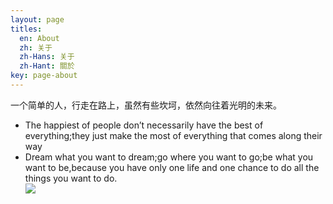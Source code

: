 ```yaml
---
layout: page
titles:
  en: About
  zh: 关于
  zh-Hans: 关于
  zh-Hant: 關於
key: page-about
---
```

一个简单的人，行走在路上，虽然有些坎坷，依然向往着光明的未来。
- The happiest of people don’t necessarily have the best of everything;they just make the most of everything that comes along their way  
- Dream what you want to dream;go where you want to go;be what you want to be,because you have only one life and one chance to do all the things you want to do.   
![][avatar]

[avatar]: http://a4.qpic.cn/psb?/V11DQu3E2ElOuU/OyUPQf3qoZYpzY68ppmFAH*BmpR35icQjiYjaF*pxcw!/b/dHcBAAAAAAAA&ek=1&kp=1&pt=0&bo=oAU4BAAAAAAFB70!&vuin=852114790&tm=1522497600&sce=60-1-1&rf=viewer_4
